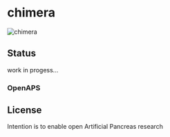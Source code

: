 # chimera
![chimera](https://cloud.githubusercontent.com/assets/9915825/13510403/95593ac8-e190-11e5-8d9a-ff0035aada7c.jpg)
## Status
work in progess...

### OpenAPS 



## License
Intention is to enable open Artificial Pancreas research


